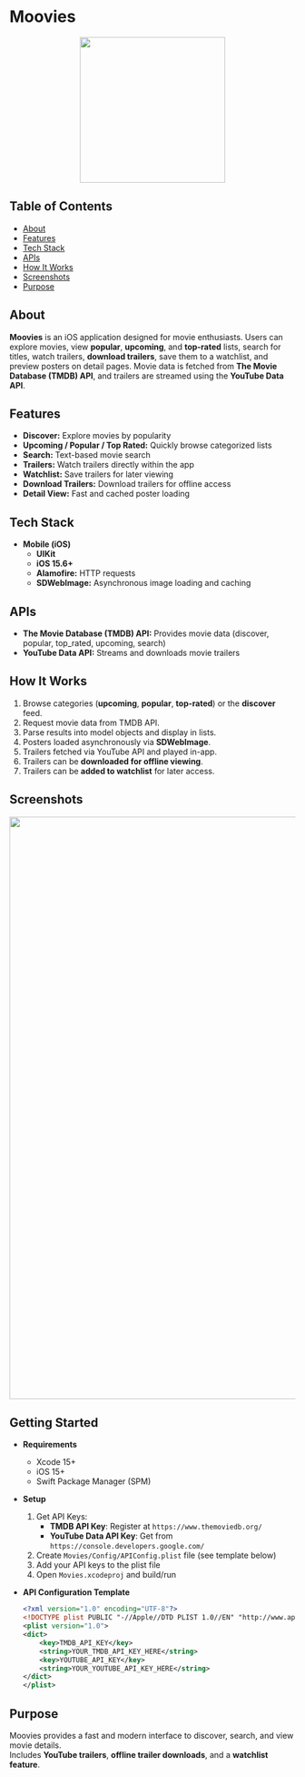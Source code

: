 # Moovies

<p align="center">
  <img width="256" height="256" src="https://github.com/user-attachments/assets/55157edc-8533-4f7f-8dd7-262c560fa40f" />
</p>

## Table of Contents
- [About](#about)
- [Features](#features)
- [Tech Stack](#tech-stack)
- [APIs](#apis)
- [How It Works](#how-it-works)
- [Screenshots](#screenshots)
- [Purpose](#purpose)

## About
**Moovies** is an iOS application designed for movie enthusiasts. Users can explore movies, view **popular**, **upcoming**, and **top-rated** lists, search for titles, watch trailers, **download trailers**, save them to a watchlist, and preview posters on detail pages. Movie data is fetched from **The Movie Database (TMDB) API**, and trailers are streamed using the **YouTube Data API**.

## Features
- **Discover:** Explore movies by popularity  
- **Upcoming / Popular / Top Rated:** Quickly browse categorized lists  
- **Search:** Text-based movie search  
- **Trailers:** Watch trailers directly within the app  
- **Watchlist:** Save trailers for later viewing  
- **Download Trailers:** Download trailers for offline access  
- **Detail View:** Fast and cached poster loading  

## Tech Stack
- **Mobile (iOS)**  
  - **UIKit**
  - **iOS 15.6+**  
  - **Alamofire:** HTTP requests  
  - **SDWebImage:** Asynchronous image loading and caching  

## APIs
- **The Movie Database (TMDB) API:** Provides movie data (discover, popular, top_rated, upcoming, search)  
- **YouTube Data API:** Streams and downloads movie trailers  

## How It Works
1. Browse categories (**upcoming**, **popular**, **top-rated**) or the **discover** feed.  
2. Request movie data from TMDB API.  
3. Parse results into model objects and display in lists.  
4. Posters loaded asynchronously via **SDWebImage**.  
5. Trailers fetched via YouTube API and played in-app.  
6. Trailers can be **downloaded for offline viewing**.  
7. Trailers can be **added to watchlist** for later access.  

## Screenshots
<p align="center">
  <img width="1024" height="1024" src="https://github.com/user-attachments/assets/46f2487c-e4f5-4ce4-b763-5d9ffdba3364" />
</p>

## Getting Started

- **Requirements**
  - Xcode 15+
  - iOS 15+
  - Swift Package Manager (SPM)

- **Setup**
  1. Get API Keys:
     - **TMDB API Key**: Register at `https://www.themoviedb.org/`
     - **YouTube Data API Key**: Get from `https://console.developers.google.com/`
  2. Create `Movies/Config/APIConfig.plist` file (see template below)
  3. Add your API keys to the plist file
  4. Open `Movies.xcodeproj` and build/run

- **API Configuration Template**
  ```xml
  <?xml version="1.0" encoding="UTF-8"?>
  <!DOCTYPE plist PUBLIC "-//Apple//DTD PLIST 1.0//EN" "http://www.apple.com/DTDs/PropertyList-1.0.dtd">
  <plist version="1.0">
  <dict>
      <key>TMDB_API_KEY</key>
      <string>YOUR_TMDB_API_KEY_HERE</string>
      <key>YOUTUBE_API_KEY</key>
      <string>YOUR_YOUTUBE_API_KEY_HERE</string>
  </dict>
  </plist>
  ```

## Purpose
Moovies provides a fast and modern interface to discover, search, and view movie details.  
Includes **YouTube trailers**, **offline trailer downloads**, and a **watchlist feature**.

